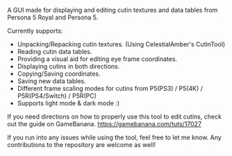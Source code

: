 A GUI made for displaying and editing cutin textures and data tables from Persona 5 Royal and Persona 5.

Currently supports:

- Unpacking/Repacking cutin textures. (Using CelestialAmber's CutinTool)
- Reading cutin data tables.
- Providing a visual aid for editing eye frame coordinates.
- Displaying cutins in both directions.
- Copying/Saving coordinates.
- Saving new data tables.
- Different frame scaling modes for cutins from P5(PS3) / P5(4K) / P5R(PS4/Switch) / P5R(PC)
- Supports light mode & dark mode :)

If you need directions on how to properly use this tool to edit cutins, check out the guide on GameBanana.
https://gamebanana.com/tuts/17027

If you run into any issues while using the tool, feel free to let me know. Any contributions to the repository are welcome as well!
